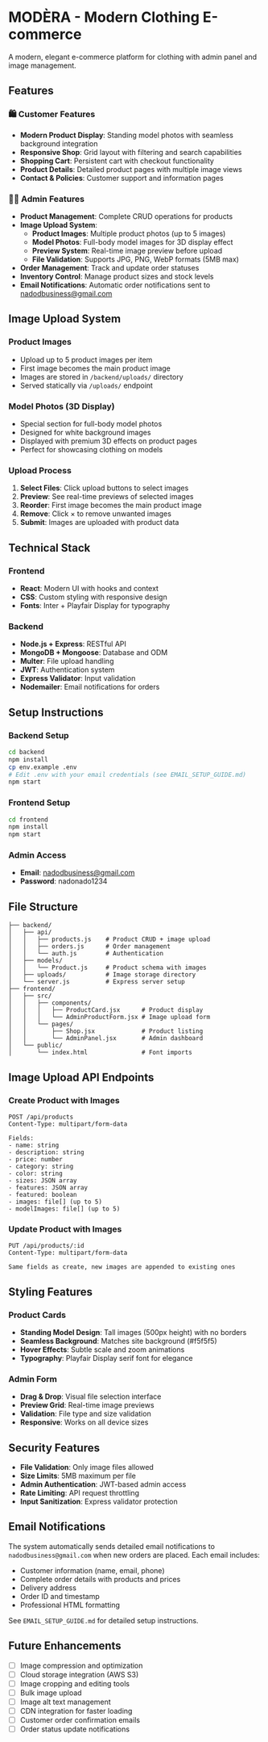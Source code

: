 # MODÈRA - Modern Clothing E-commerce

A modern, elegant e-commerce platform for clothing with admin panel and image management.

## Features

### 🛍️ Customer Features
- **Modern Product Display**: Standing model photos with seamless background integration
- **Responsive Shop**: Grid layout with filtering and search capabilities
- **Shopping Cart**: Persistent cart with checkout functionality
- **Product Details**: Detailed product pages with multiple image views
- **Contact & Policies**: Customer support and information pages

### 👨‍💼 Admin Features
- **Product Management**: Complete CRUD operations for products
- **Image Upload System**: 
  - **Product Images**: Multiple product photos (up to 5 images)
  - **Model Photos**: Full-body model images for 3D display effect
  - **Preview System**: Real-time image preview before upload
  - **File Validation**: Supports JPG, PNG, WebP formats (5MB max)
- **Order Management**: Track and update order statuses
- **Inventory Control**: Manage product sizes and stock levels
- **Email Notifications**: Automatic order notifications sent to nadodbusiness@gmail.com

## Image Upload System

### Product Images
- Upload up to 5 product images per item
- First image becomes the main product image
- Images are stored in `/backend/uploads/` directory
- Served statically via `/uploads/` endpoint

### Model Photos (3D Display)
- Special section for full-body model photos
- Designed for white background images
- Displayed with premium 3D effects on product pages
- Perfect for showcasing clothing on models

### Upload Process
1. **Select Files**: Click upload buttons to select images
2. **Preview**: See real-time previews of selected images
3. **Reorder**: First image becomes the main product image
4. **Remove**: Click × to remove unwanted images
5. **Submit**: Images are uploaded with product data

## Technical Stack

### Frontend
- **React**: Modern UI with hooks and context
- **CSS**: Custom styling with responsive design
- **Fonts**: Inter + Playfair Display for typography

### Backend
- **Node.js + Express**: RESTful API
- **MongoDB + Mongoose**: Database and ODM
- **Multer**: File upload handling
- **JWT**: Authentication system
- **Express Validator**: Input validation
- **Nodemailer**: Email notifications for orders

## Setup Instructions

### Backend Setup
```bash
cd backend
npm install
cp env.example .env
# Edit .env with your email credentials (see EMAIL_SETUP_GUIDE.md)
npm start
```

### Frontend Setup
```bash
cd frontend
npm install
npm start
```

### Admin Access
- **Email**: nadodbusiness@gmail.com
- **Password**: nadonado1234

## File Structure

```
├── backend/
│   ├── api/
│   │   ├── products.js    # Product CRUD + image upload
│   │   ├── orders.js      # Order management
│   │   └── auth.js        # Authentication
│   ├── models/
│   │   └── Product.js     # Product schema with images
│   ├── uploads/           # Image storage directory
│   └── server.js          # Express server setup
├── frontend/
│   ├── src/
│   │   ├── components/
│   │   │   ├── ProductCard.jsx      # Product display
│   │   │   └── AdminProductForm.jsx # Image upload form
│   │   └── pages/
│   │       ├── Shop.jsx             # Product listing
│   │       └── AdminPanel.jsx       # Admin dashboard
│   └── public/
│       └── index.html               # Font imports
```

## Image Upload API Endpoints

### Create Product with Images
```
POST /api/products
Content-Type: multipart/form-data

Fields:
- name: string
- description: string
- price: number
- category: string
- color: string
- sizes: JSON array
- features: JSON array
- featured: boolean
- images: file[] (up to 5)
- modelImages: file[] (up to 5)
```

### Update Product with Images
```
PUT /api/products/:id
Content-Type: multipart/form-data

Same fields as create, new images are appended to existing ones
```

## Styling Features

### Product Cards
- **Standing Model Design**: Tall images (500px height) with no borders
- **Seamless Background**: Matches site background (#f5f5f5)
- **Hover Effects**: Subtle scale and zoom animations
- **Typography**: Playfair Display serif font for elegance

### Admin Form
- **Drag & Drop**: Visual file selection interface
- **Preview Grid**: Real-time image previews
- **Validation**: File type and size validation
- **Responsive**: Works on all device sizes

## Security Features

- **File Validation**: Only image files allowed
- **Size Limits**: 5MB maximum per file
- **Admin Authentication**: JWT-based admin access
- **Rate Limiting**: API request throttling
- **Input Sanitization**: Express validator protection

## Email Notifications

The system automatically sends detailed email notifications to `nadodbusiness@gmail.com` when new orders are placed. Each email includes:

- Customer information (name, email, phone)
- Complete order details with products and prices
- Delivery address
- Order ID and timestamp
- Professional HTML formatting

See `EMAIL_SETUP_GUIDE.md` for detailed setup instructions.

## Future Enhancements

- [ ] Image compression and optimization
- [ ] Cloud storage integration (AWS S3)
- [ ] Image cropping and editing tools
- [ ] Bulk image upload
- [ ] Image alt text management
- [ ] CDN integration for faster loading
- [ ] Customer order confirmation emails
- [ ] Order status update notifications 
